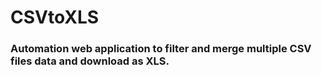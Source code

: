 # CSVtoXLS

### Automation web application to filter and merge multiple CSV files data and download as XLS.

